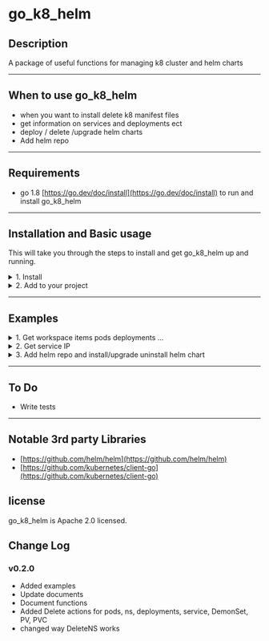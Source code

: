 # go_k8_helm

## Description
A package of useful functions for managing k8 cluster and helm charts

---
## When to use go_k8_helm
- when you want to install delete k8 manifest files
- get information on services and deployments ect
- deploy / delete /upgrade helm charts
- Add helm repo

---

## Requirements
* go 1.8 [https://go.dev/doc/install](https://go.dev/doc/install) to run and install go_k8_helm

---

## Installation and Basic usage
This will take you through the steps to install and get go_k8_helm up and running.
<details>
<summary>1. Install</summary>

``` bash
go get github.com/Mrpye/go_k8_helm
```
</details>

<details>
<summary>2. Add to your project</summary>


```go
    import "github.com/Mrpye/go_k8_helm"
```
</details>

---

## Examples

<details>
<summary>1. Get workspace items pods deployments ...</summary>

```go
package main

import "github.com/Mrpye/go_k8_helm"

func main() {

	//*****************************************************************************
	// Create the k8 connection
	//you can pass in the kube config file path or leave black for default location
	//*****************************************************************************
	k8, err := go_k8_helm.CreateK8KubeConfig("minikube", "")

	// ********************************
	//Can also use the token connection
	// ********************************
	//k8, err := go_k8_helm.CreateK8Token("localhost","auth",true)

	if err != nil {
		panic(err)
	}
	//****************************
	//get items from the workspace
	//****************************
	result, err := k8.GetServiceIP("default", "my_service")
	if err != nil {
		panic(err)
	}

	for _, s := range result {
		println(s.ServiceName, s.IP, s.Port, s.ServiceType)
	}

}

```

</details>

<details>
<summary>2. Get service IP</summary>

```go
package main

import "github.com/Mrpye/go_k8_helm"

func main() {

	//*****************************************************************************
	// Create the k8 connection
	//you can pass in the kube config file path or leave black for default location
	//*****************************************************************************
	k8, err := go_k8_helm.CreateK8KubeConfig("minikube", "")

	// ********************************
	//Can also use the token connection
	// ********************************
	//k8, err := go_k8_helm.CreateK8Token("localhost","auth",true)

	if err != nil {
		panic(err)
	}
	//****************************
	//get items from the workspace
	//****************************
	result, err := k8.GetServiceIP("default", "my_service")
	if err != nil {
		panic(err)
	}

	for _, s := range result {
		println(s.ServiceName, s.IP, s.Port, s.ServiceType)
	}

}


```

</details>


<details>
<summary>3. Add helm repo and install/upgrade uninstall helm chart</summary>

```go
package main

import "github.com/Mrpye/go_k8_helm"

func main() {

	//*****************************************************************************
	// Create the k8 connection
	//you can pass in the kube config file path or leave black for default location
	//*****************************************************************************
	k8, err := go_k8_helm.CreateK8KubeConfig("minikube", "")

	// ********************************
	//Can also use the token connection
	// ********************************
	//k8, err := go_k8_helm.CreateK8Token("localhost","auth",true)

	if err != nil {
		panic(err)
	}
	//**********
	//Add a repo
	//**********
	err = k8.RepoAdd("my_repo", "https://kubernetes-charts.storage.googleapis.com", "user", "password")
	if err != nil {
		panic(err)
	}
	//***************
	//Update the repo
	//***************
	err = k8.RepoUpdate()
	if err != nil {
		panic(err)
	}

	//***************
	//Deploy a chart
	//***************
	err = k8.DeployHelmChart("my_repo/char", "release_name", "default", map[string]interface{}{"key": "value"})
	if err != nil {
		panic(err)
	}
	//***************
	//Upgrade a chart
	//***************
	err = k8.UpgradeHelmChart("my_repo/char", "release_name", "default", map[string]interface{}{"key": "value"})
	if err != nil {
		panic(err)
	}
	//***************
	//Uninstall a chart
	//***************
	err = k8.UninstallHelmChart("my_repo/char", "release_name")
	if err != nil {
		panic(err)
	}
}


```

</details>

---

## To Do
- Write tests


--- 

## Notable 3rd party Libraries

- [https://github.com/helm/helm](https://github.com/helm/helm)
- [https://github.com/kubernetes/client-go](https://github.com/kubernetes/client-go)



## license
go_k8_helm is Apache 2.0 licensed.

## Change Log
### v0.2.0
- Added examples
- Update documents
- Document functions
- Added Delete actions for pods, ns, deployments, service, DemonSet, PV, PVC
- changed way DeleteNS works

